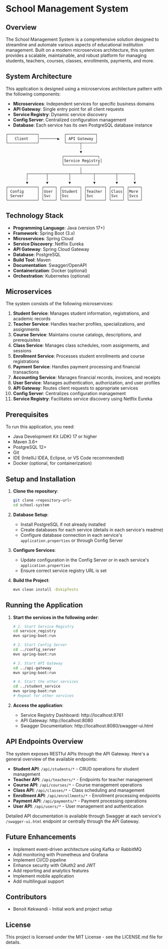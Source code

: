 # School Management System

## Overview

The School Management System is a comprehensive solution designed to streamline and automate various aspects of educational institution management. Built on a modern microservices architecture, this system provides a scalable, maintainable, and robust platform for managing students, teachers, courses, classes, enrollments, payments, and more.

## System Architecture

This application is designed using a microservices architecture pattern with the following components:

- **Microservices**: Independent services for specific business domains
- **API Gateway**: Single entry point for all client requests
- **Service Registry**: Dynamic service discovery
- **Config Server**: Centralized configuration management
- **Database**: Each service has its own PostgreSQL database instance

```
┌─────────────┐           ┌─────────────┐
│   Client    │────────▶  │ API Gateway │
└─────────────┘           └──────┬──────┘
                                 │
                                 ▼
                         ┌───────────────┐
                         │Service Registry│
                         └───────────────┘
                                 │
         ┌────────┬─────────┬────┴─────┬─────────┬───────┐
         │        │         │          │         │       │
         ▼        ▼         ▼          ▼         ▼       ▼
┌─────────────┐ ┌─────┐ ┌────────┐ ┌────────┐ ┌─────┐ ┌─────┐
│ Config      │ │User │ │Student │ │Teacher │ │Class│ │More │
│ Server      │ │Svc  │ │Svc     │ │Svc     │ │Svc  │ │Svcs │
└─────────────┘ └─────┘ └────────┘ └────────┘ └─────┘ └─────┘
```

## Technology Stack

- **Programming Language**: Java (version 17+)
- **Framework**: Spring Boot (3.x)
- **Microservices**: Spring Cloud
- **Service Discovery**: Netflix Eureka
- **API Gateway**: Spring Cloud Gateway
- **Database**: PostgreSQL
- **Build Tool**: Maven
- **Documentation**: Swagger/OpenAPI
- **Containerization**: Docker (optional)
- **Orchestration**: Kubernetes (optional)

## Microservices

The system consists of the following microservices:

1. **Student Service**: Manages student information, registrations, and academic records
2. **Teacher Service**: Handles teacher profiles, specializations, and assignments
3. **Course Service**: Maintains course catalogs, descriptions, and prerequisites
4. **Class Service**: Manages class schedules, room assignments, and sessions
5. **Enrollment Service**: Processes student enrollments and course registrations
6. **Payment Service**: Handles payment processing and financial transactions
7. **Accounting Service**: Manages financial records, invoices, and receipts
8. **User Service**: Manages authentication, authorization, and user profiles
9. **API Gateway**: Routes client requests to appropriate services
10. **Config Server**: Centralizes configuration management
11. **Service Registry**: Facilitates service discovery using Netflix Eureka

## Prerequisites

To run this application, you need:

- Java Development Kit (JDK) 17 or higher
- Maven 3.6+
- PostgreSQL 12+
- Git
- IDE (IntelliJ IDEA, Eclipse, or VS Code recommended)
- Docker (optional, for containerization)

## Setup and Installation

1. **Clone the repository**:
   ```bash
   git clone <repository-url>
   cd school-system
   ```

2. **Database Setup**:
   - Install PostgreSQL if not already installed
   - Create databases for each service (details in each service's readme)
   - Configure database connection in each service's `application.properties` or through Config Server

3. **Configure Services**:
   - Update configuration in the Config Server or in each service's `application.properties`
   - Ensure correct service registry URL is set

4. **Build the Project**:
   ```bash
   mvn clean install -DskipTests
   ```

## Running the Application

1. **Start the services in the following order**:
   ```bash
   # 1. Start Service Registry
   cd service_registry
   mvn spring-boot:run

   # 2. Start Config Server
   cd ../config_server
   mvn spring-boot:run

   # 3. Start API Gateway
   cd ../api-gateway
   mvn spring-boot:run

   # 4. Start the other services
   cd ../student_service
   mvn spring-boot:run
   # Repeat for other services
   ```

2. **Access the application**:
   - Service Registry Dashboard: http://localhost:8761
   - API Gateway: http://localhost:8080
   - Swagger Documentation: http://localhost:8080/swagger-ui.html

## API Endpoints Overview

The system exposes RESTful APIs through the API Gateway. Here's a general overview of the available endpoints:

- **Student API**: `/api/students/*` - CRUD operations for student management
- **Teacher API**: `/api/teachers/*` - Endpoints for teacher management
- **Course API**: `/api/courses/*` - Course management operations
- **Class API**: `/api/classes/*` - Class scheduling and management
- **Enrollment API**: `/api/enrollments/*` - Enrollment processing endpoints
- **Payment API**: `/api/payments/*` - Payment processing operations
- **User API**: `/api/users/*` - User management and authentication

Detailed API documentation is available through Swagger at each service's `/swagger-ui.html` endpoint or centrally through the API Gateway.

## Future Enhancements

- Implement event-driven architecture using Kafka or RabbitMQ
- Add monitoring with Prometheus and Grafana
- Implement CI/CD pipeline
- Enhance security with OAuth2 and JWT
- Add reporting and analytics features
- Implement mobile application
- Add multilingual support

## Contributors

- Benoit Kekwandi - Initial work and project setup

## License

This project is licensed under the MIT License - see the LICENSE.md file for details.

